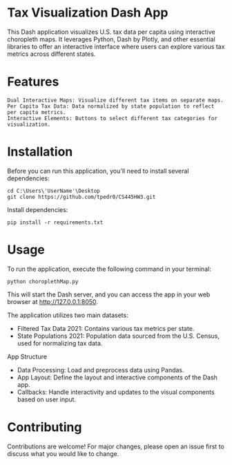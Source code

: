 # Tax Visualization Dash App

This Dash application visualizes U.S. tax data per capita using interactive choropleth maps. It leverages Python, Dash by Plotly, and other essential libraries to offer an interactive interface where users can explore various tax metrics across different states.
# Features

    Dual Interactive Maps: Visualize different tax items on separate maps.
    Per Capita Tax Data: Data normalized by state population to reflect per capita metrics.
    Interactive Elements: Buttons to select different tax categories for visualization.

# Installation

Before you can run this application, you'll need to install several dependencies:

	cd C:\Users\'UserName'\Desktop
	git clone https://github.com/tpedr0/CS445HW3.git


Install dependencies:
	
 	pip install -r requirements.txt

# Usage

To run the application, execute the following command in your terminal:

	python choroplethMap.py

This will start the Dash server, and you can access the app in your web browser at http://127.0.0.1:8050.

The application utilizes two main datasets:
- Filtered Tax Data 2021: Contains various tax metrics per state.
- State Populations 2021: Population data sourced from the U.S. Census, used for normalizing tax data.

App Structure

- Data Processing: Load and preprocess data using Pandas.
- App Layout: Define the layout and interactive components of the Dash app.
- Callbacks: Handle interactivity and updates to the visual components based on user input.

# Contributing

Contributions are welcome! For major changes, please open an issue first to discuss what you would like to change.
